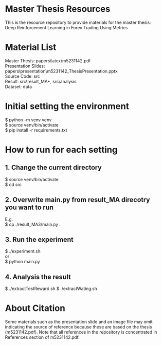 # Master Thesis Resources
This is the resource repository to provide materials for the master thesis:  
Deep Reinforcement Learning in Forex Trading Using Metrics  

# Material List
Master Thesis: papers\latex\m5231142.pdf  
Presentation Slides: papers\presentation\m5231142_ThesisPresentation.pptx  
Source Code: src  
Result: src\result_MA*, src\analysis  
Dataset: data  

# Initial setting the environment

  $ python -m venv venv  
  $ source venv/bin/activate  
  $ pip install -r requirements.txt  

# How to run for each setting
## 1. Change the current directory
  $ source venv/bin/activate  
  $ cd src  

## 2. Overwrite main.py from result_MA direcotry you want to run
E.g.  
  $ cp ./result_MA3/main.py .  

## 3. Run the experiment
  $ ./experiment.sh  
or  
  $ python main.py  

## 4. Analysis the result
$ ./extractTestReward.sh
$ ./extractWating.sh

# About Citation
Some materials such as the presentation slide and an image file may omit indicating the source of reference because these are based on the thesis (m5231142.pdf). Note that all references in the repository is concentrated in References section of m5231142.pdf.  
